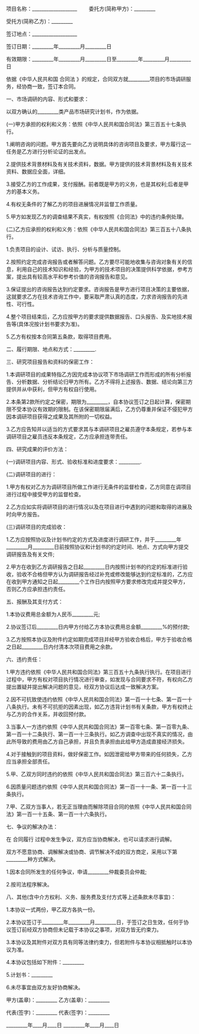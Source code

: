 
 


项目名称：___________________ 　　委托方(简称甲方)：_________


受托方(简称乙方)：_________


签订地点：___________________


签订日期：_________年_________月_________日


有效期限：_________年_________月_________日至_________年_________月_________日


依据《中华人民共和国
合同法
》的规定，合同双方就_________项目的市场调研服务，经协商一致，签订本合同。


一、市场调研的内容、形式和要求：


以双方确认的_________类产品市场研究计划书，作为依据。


(一)甲方承担的权利和义务：依照《中华人民共和国合同法》第三百五十七条执行。


1.阐明咨询的问题。甲方首先要向乙方说明具体的咨询项目及要求，甲方履行这一任务是乙方进行分析论证的出发点。


2.提供技术背景材料及有关技术资料，数据。甲方提供的技术背景材料及有关技术资料、数据应全面，详细。


3.接受乙方的工作成果，支付报酬。前者既是甲方的义务，也是其权利;后者是甲方的基本义务。


4.有权无条件的了解乙方的项目进展情况并监督工作质量。


5.甲方如发现乙方的调查结果不真实，有权按照《合同法》中的违约条例处理。


(二)乙方应承担的权利和义务：依照《中华人民共和国合同法》第三百五十八条执行。


1.负责项目的设计、试访、执行、分析与质量控制。


2.按照约定完成咨询报告或者解答问题。乙方要尽可能地收集与咨询对象有关的信息，利用自己的技术知识和经验，为甲方的技术项目的决策提供科学依据，参考方案，提出具有较高水平和参考价值的咨询报告和意见。


3.保证提出的咨询报告达到约定要求。咨询报告是甲方进行项目决策的主要依据，这就要求乙方在技术咨询工作中，要采取严肃认真的态度，力求咨询报告的先进性、可行性。


4.整个项目结束后，乙方应按甲方的要求提供数据报告、口头报告、及实地技术报告等(具体况按计划书要求为准)。


5.乙方有权按本合同第五条款，取得项目费用。


二、履行期限、地点和方式：_________.


三、研究项目报告和资料的保密工作：


1.本调研项目的成果特指乙方因完成本协议项下市场调研工作而形成的所有分析报告、分析数据、分析结论归甲方所有。乙方不得将上述报告、数据、结论向第三方提供并从中获利，但甲方有权自行使用。


2.本条第2款所约定之保密，期限为_________，自本协议签订之日起计算，保密期限不受本协议有效期的限制。在该保密期限届满后，乙方仍尊重并保证不侵犯甲方因本调研项目获得之成果及其所附的一切权益。


3.乙方应告知并以适当的方式要求其与本调研项目之雇员遵守本条规定，若参与本调研项目之雇员违反本条规定，乙方应承担连带责任。


四、研究成果的评价方法：


(一)调研项目内容、形式、验收标准和进度要求：_________.


(二)调研项目的进行：


1.甲方有权对乙方为调研项目所做工作进行无条件的监督检查，乙方同意在调项目进行过程中接受甲方的监督检查。


2.乙方应如实将调研项目的进行情况以及在项目进行中遇到的问题和取得的进展及时向甲方报告。


(三)调研项目的完成验收：


1.乙方应按照协议及计划书约定的方式及进度进行调研工作，并于_________年_________月_________日前按照协议和计划书的约定时间、地点、方式向甲方提交调研报告及有关文件;


2.甲方在收到乙方调研报告之日起_________日内按照计划书的约定的标准进行验收，验收不合格但甲方认为调研报告经过补充或修改能够达到约定标准的，乙方应在收到甲方通知之日起_________个工作日内按照甲方要求修改完成并提交甲方，否则乙方应承担违约责任。


五、报酬及其支付方式：


1.本协议费用总金额为人民币_________元;


2.协议签订后_________日内甲方付给乙方本协议费用总金额_________%的预付款;


3.乙方按照本协议及附件约定如期完成项目并经甲方验收合格后，甲方于验收合格之日起_________日内付清本次项目费用之余款。


六、违约责任：


1.甲方违约依照《中华人民共和国合同法》第三百五十九条执行执行。在项目进行过程中，甲方有权对项目执行情况进行审查，如发现与合同要求不符，有权向乙方提出置疑并提出解决问题的意见，经双方协议后达成一致解决方案。


2.因不可抗致使违约依照《中华人民共和国合同法》第一百一十七条、第一百一十八条执行。未有不可抗拒的因素出现，如乙方违背计划书有关条款，甲方有权终止与乙方的合作关系，并收回预付款。


3.当事人一方违约依照《中华人民共和国合同法》第一百零七条、第一百零九条、第一百一十二条执行、第一百一十三条执行。如乙方调查中出现不真实的情况，由此所导致的费用由乙方自己承担，并且负责承担由此给甲方造成直接经济损失。


4.对于接触到的项目资料，做好保密工作。如因泄密给甲方带来的任何损失，乙方应当承担全部责任。


5.甲、乙双方同时违约的依照《中华人民共和国合同法》第三百六十二条执行。


6.因质量问题违约依照《中华人民共和国合同法》第一百一十一条、第一百一十三条执行。


7.甲、乙双方当事人，若无正当理由而解除项目合同的依照《中华人民共和国合同法》第一百一十五条、第一百一十六条执行。


七、争议的解决办法：


在
合同履行
过程中发生争议，双方应当协商解决，也可以请求进行调解。


双方不愿意协商、调解解决或协商、调节解决不成的双方商定，采用以下第_________种方式解决。


1.因本合同所发生的任何争议，申请_________仲裁委员会仲裁;


2.按司法程序解决。


八、其他(含中介方权利、义务、服务费及支付方式等上述条款未尽事宜)：


1.本协议一式两份，甲乙双方各执一份。


2.本协议签订于_________年_________月_________日，于签订之日生效，任何于协议签订前经双方协商但未记载于本协议之事项，对双方皆无约束力。


3.本协议及其附件对双方具有同等法律约束力，但若附件与本协议相抵触时以本协议为准。


4.本协议包括如下附件：_________


5.计划书：_________


6.未尽事宜由双方友好协商解决。


甲方(盖章)：_________ 乙方(盖章)：_________


代表(签字)：_________ 代表(签字)：_________


_________年____月____日 _________年____月____日
 


 

 
 
 
 
 
  


  
 

  


  


  
 
 
 
 

